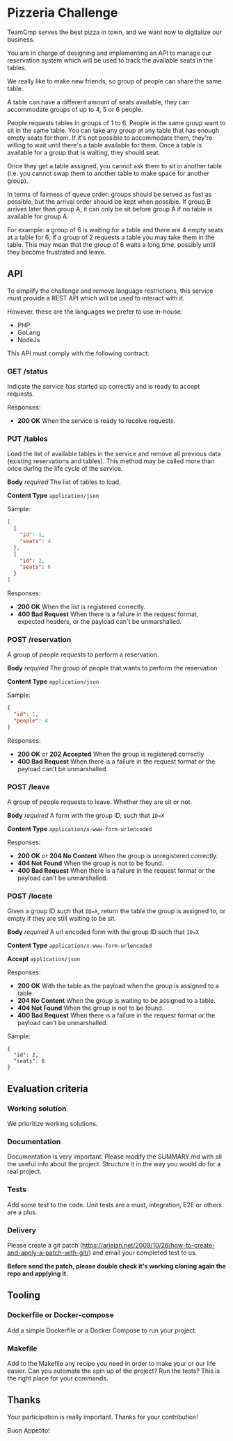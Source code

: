 # Pizzeria Challenge

TeamCmp serves the best pizza in town, and we want now to digitalize our 
business.

You are in charge of designing and implementing an API to manage our reservation 
system which will be used to track the available seats in the tables. 

We really like to make new friends, so group of people can share the same table.

A table can have a different amount of seats available, they can accommodate 
groups of up to 4, 5 or 6 people.

People requests tables in groups of 1 to 6. People in the same group want to sit
in the same table. You can take any group at any table that has enough empty 
seats for them. If it's not possible to accommodate them, they're willing to 
wait until there's a table available for them. Once a table is available for a 
group that is waiting, they should seat. 

Once they get a table assigned, you cannot ask them to sit in another table
(i.e. you cannot swap them to another table to make space for another group).

In terms of fairness of queue order: groups should be served as fast as possible,
but the arrival order should be kept when possible.
If group B arrives later than group A, it can only be sit before group A
if no table is available for group A.

For example: a group of 6 is waiting for a table and there are 4 empty seats at
a table for 6; if a group of 2 requests a table you may take them in the table.
This may mean that the group of 6 waits a long time, possibly until they become 
frustrated and leave.

## API

To simplify the challenge and remove language restrictions, this service must
provide a REST API which will be used to interact with it.

However, these are 
the languages we prefer to use in-house:
- PHP
- GoLang
- NodeJs

This API must comply with the following contract:

### GET /status

Indicate the service has started up correctly and is ready to accept requests.

Responses:

* **200 OK** When the service is ready to receive requests.

### PUT /tables

Load the list of available tables in the service and remove all previous data
(existing reservations and tables). This method may be called more than once 
during the life cycle of the service.

**Body** _required_ The list of tables to load.

**Content Type** `application/json`

Sample:

```json
[
  {
    "id": 1,
    "seats": 4
  },
  {
    "id": 2,
    "seats": 6
  }
]
```

Responses:

* **200 OK** When the list is registered correctly.
* **400 Bad Request** When there is a failure in the request format, expected
  headers, or the payload can't be unmarshalled.

### POST /reservation

A group of people requests to perform a reservation.

**Body** _required_ The group of people that wants to perform the reservation

**Content Type** `application/json`

Sample:

```json
{
  "id": 1,
  "people": 4
}
```

Responses:

* **200 OK** or **202 Accepted** When the group is registered correctly
* **400 Bad Request** When there is a failure in the request format or the
  payload can't be unmarshalled.

### POST /leave

A group of people requests to leave. Whether they are sit or not.

**Body** _required_ A form with the group ID, such that `ID=X`

**Content Type** `application/x-www-form-urlencoded`

Responses:

* **200 OK** or **204 No Content** When the group is unregistered correctly.
* **404 Not Found** When the group is not to be found.
* **400 Bad Request** When there is a failure in the request format or the
  payload can't be unmarshalled.

### POST /locate

Given a group ID such that `ID=X`, return the table the group is assigned to,
 or empty if they are still waiting to be sit.

**Body** _required_ A url encoded form with the group ID such that `ID=X`

**Content Type** `application/x-www-form-urlencoded`

**Accept** `application/json`

Responses:

* **200 OK** With the table as the payload when the group is assigned to a table.
* **204 No Content** When the group is waiting to be assigned to a table.
* **404 Not Found** When the group is not to be found.
* **400 Bad Request** When there is a failure in the request format or the
  payload can't be unmarshalled.

Sample:
```
{
  "id": 2,
  "seats": 6
}
```
## Evaluation criteria
### Working solution

We prioritize working solutions.

### Documentation

Documentation is very important. Please modify the SUMMARY.md with all the 
useful info about the project. Structure it in the way you would do for a real
 project.

### Tests

Add some test to the code. Unit tests are a must, integration, E2E or others
 are a plus.

### Delivery

Please create a git patch 
(https://ariejan.net/2009/10/26/how-to-create-and-apply-a-patch-with-git/) 
and email your completed test to us.

**Before send the patch, please double check it's working cloning again
 the repo and applying it.**

## Tooling

### Dockerfile or Docker-compose

Add a simple Dockerfile or a Docker Compose to run your project. 

### Makefile

Add to the Makefile any recipe you need in order to make your or our life
 easier. 
Can you automate the spin up of the project? 
Run the tests? This is the right place for your commands.

## Thanks

Your participation is really important. Thanks for your contribution!

Buon Appetito!
